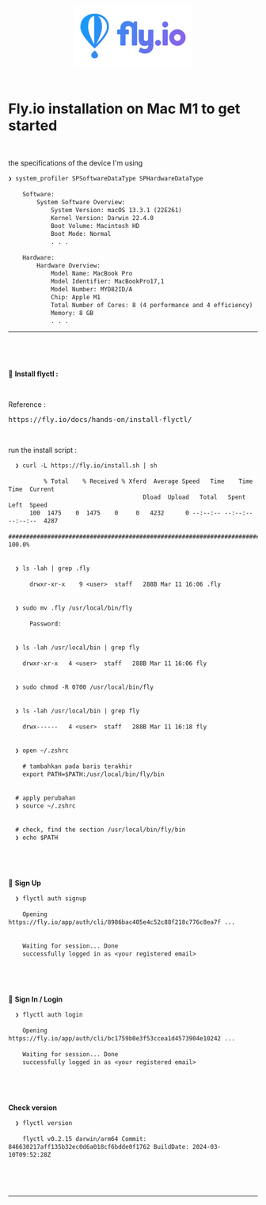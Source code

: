 <p align="center">
    <img src="./fly-io-logo.svg" alt="fly-io-logo" style="display: block; margin: 0 auto;">
</p>

&nbsp;

# Fly.io installation on Mac M1 to get started


&nbsp;

the specifications of the device I'm using

    ❯ system_profiler SPSoftwareDataType SPHardwareDataType

        Software:
            System Software Overview:
                System Version: macOS 13.3.1 (22E261)
                Kernel Version: Darwin 22.4.0
                Boot Volume: Macintosh HD
                Boot Mode: Normal    
                . . .

        Hardware:
            Hardware Overview:
                Model Name: MacBook Pro
                Model Identifier: MacBookPro17,1
                Model Number: MYD82ID/A
                Chip: Apple M1
                Total Number of Cores: 8 (4 performance and 4 efficiency)
                Memory: 8 GB
                . . .

---


&nbsp;

&nbsp;


&#x1F535; **Install flyctl :**

&nbsp;

Reference : <br />
<pre>https://fly.io/docs/hands-on/install-flyctl/</pre>

&nbsp;

run the install script :


      ❯ curl -L https://fly.io/install.sh | sh

              % Total    % Received % Xferd  Average Speed   Time    Time     Time  Current
                                          Dload  Upload   Total   Spent    Left  Speed
          100  1475    0  1475    0     0   4232      0 --:--:-- --:--:-- --:--:--  4287
          ######################################################################## 100.0%


      ❯ ls -lah | grep .fly

          drwxr-xr-x    9 <user>  staff   288B Mar 11 16:06 .fly


      ❯ sudo mv .fly /usr/local/bin/fly

          Password:


      ❯ ls -lah /usr/local/bin | grep fly

        drwxr-xr-x   4 <user>  staff   288B Mar 11 16:06 fly


      ❯ sudo chmod -R 0700 /usr/local/bin/fly


      ❯ ls -lah /usr/local/bin | grep fly

        drwx------   4 <user>  staff   288B Mar 11 16:18 fly


      ❯ open ~/.zshrc

        # tambahkan pada baris terakhir
        export PATH=$PATH:/usr/local/bin/fly/bin


      # apply perubahan
      ❯ source ~/.zshrc


      # check, find the section /usr/local/bin/fly/bin
      ❯ echo $PATH




&nbsp;

&nbsp;


&#x1F535; **Sign Up**

      ❯ flyctl auth signup

        Opening https://fly.io/app/auth/cli/8986bac405e4c52c88f218c776c8ea7f ...


        Waiting for session... Done
        successfully logged in as <your registered email>     




&nbsp;

&nbsp;


&#x1F535; **Sign In / Login**

      ❯ flyctl auth login
    
        Opening https://fly.io/app/auth/cli/bc1759b0e3f53ccea1d4573904e10242 ...
    
        Waiting for session... Done
        successfully logged in as <your registered email>



&nbsp;

&nbsp;

**Check version**

      ❯ flyctl version

        flyctl v0.2.15 darwin/arm64 Commit: 846630217aff135b32ec0d6a018cf6bdde0f1762 BuildDate: 2024-03-10T09:52:28Z

&nbsp;

&nbsp;

---

&nbsp;

&nbsp;

&nbsp;

&nbsp;

&nbsp;

